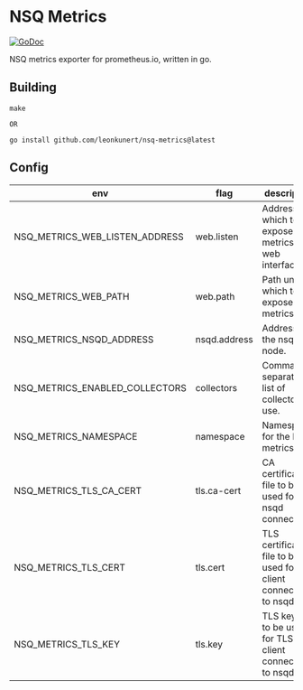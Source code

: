 # NSQ Metrics

[![GoDoc](https://pkg.go.dev/github.com/leonkunert/nsq-metrics?status.svg)](https://pkg.go.dev/github.com/leonkunert/nsq-metrics)

NSQ metrics exporter for prometheus.io, written in go.

## Building

    make

    OR

    go install github.com/leonkunert/nsq-metrics@latest

## Config

env | flag | description | default
--- | --- | --- | ---
NSQ_METRICS_WEB_LISTEN_ADDRESS | web.listen | Address on which to expose metrics and web interface. | :9117
NSQ_METRICS_WEB_PATH | web.path | Path under which to expose metrics. | /metrics
NSQ_METRICS_NSQD_ADDRESS | nsqd.address | Address of the nsqd node. | http://localhost:4151/stats
NSQ_METRICS_ENABLED_COLLECTORS | collectors | Comma-separated list of collectors to use. | stats.topics,stats.channels
NSQ_METRICS_NAMESPACE | namespace | Namespace for the NSQ metrics. | nsq
NSQ_METRICS_TLS_CA_CERT | tls.ca-cert | CA certificate file to be used for nsqd connections. | ""
NSQ_METRICS_TLS_CERT | tls.cert | TLS certificate file to be used for client connections to nsqd. | ""
NSQ_METRICS_TLS_KEY | tls.key | TLS key file to be used for TLS client connections to nsqd. | ""
